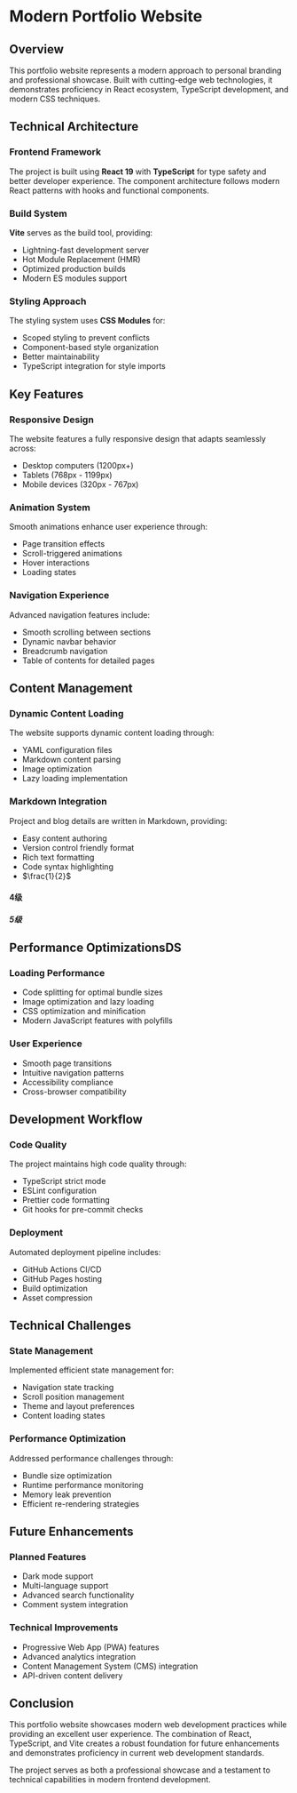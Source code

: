 # Modern Portfolio Website

## Overview

This portfolio website represents a modern approach to personal branding and professional showcase. Built with cutting-edge web technologies, it demonstrates proficiency in React ecosystem, TypeScript development, and modern CSS techniques.

## Technical Architecture

### Frontend Framework
The project is built using **React 19** with **TypeScript** for type safety and better developer experience. The component architecture follows modern React patterns with hooks and functional components.

### Build System
**Vite** serves as the build tool, providing:
- Lightning-fast development server
- Hot Module Replacement (HMR)
- Optimized production builds
- Modern ES modules support

### Styling Approach
The styling system uses **CSS Modules** for:
- Scoped styling to prevent conflicts
- Component-based style organization
- Better maintainability
- TypeScript integration for style imports

## Key Features

### Responsive Design
The website features a fully responsive design that adapts seamlessly across:
- Desktop computers (1200px+)
- Tablets (768px - 1199px)
- Mobile devices (320px - 767px)

### Animation System
Smooth animations enhance user experience through:
- Page transition effects
- Scroll-triggered animations
- Hover interactions
- Loading states

### Navigation Experience
Advanced navigation features include:
- Smooth scrolling between sections
- Dynamic navbar behavior
- Breadcrumb navigation
- Table of contents for detailed pages

## Content Management

### Dynamic Content Loading
The website supports dynamic content loading through:
- YAML configuration files
- Markdown content parsing
- Image optimization
- Lazy loading implementation

### Markdown Integration
Project and blog details are written in Markdown, providing:
- Easy content authoring
- Version control friendly format
- Rich text formatting
- Code syntax highlighting
- $\frac{1}{2}$
  
#### 4级

##### 5级

## Performance OptimizationsDS

### Loading Performance
- Code splitting for optimal bundle sizes
- Image optimization and lazy loading
- CSS optimization and minification
- Modern JavaScript features with polyfills

### User Experience
- Smooth page transitions
- Intuitive navigation patterns
- Accessibility compliance
- Cross-browser compatibility

## Development Workflow

### Code Quality
The project maintains high code quality through:
- TypeScript strict mode
- ESLint configuration
- Prettier code formatting
- Git hooks for pre-commit checks

### Deployment
Automated deployment pipeline includes:
- GitHub Actions CI/CD
- GitHub Pages hosting
- Build optimization
- Asset compression

## Technical Challenges

### State Management
Implemented efficient state management for:
- Navigation state tracking
- Scroll position management
- Theme and layout preferences
- Content loading states

### Performance Optimization
Addressed performance challenges through:
- Bundle size optimization
- Runtime performance monitoring
- Memory leak prevention
- Efficient re-rendering strategies

## Future Enhancements

### Planned Features
- Dark mode support
- Multi-language support
- Advanced search functionality
- Comment system integration

### Technical Improvements
- Progressive Web App (PWA) features
- Advanced analytics integration
- Content Management System (CMS) integration
- API-driven content delivery

## Conclusion

This portfolio website showcases modern web development practices while providing an excellent user experience. The combination of React, TypeScript, and Vite creates a robust foundation for future enhancements and demonstrates proficiency in current web development standards.

The project serves as both a professional showcase and a testament to technical capabilities in modern frontend development.

